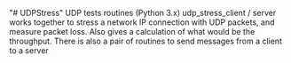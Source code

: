 "# UDPStress" 
UDP tests routines (Python 3.x)
udp_stress_client / server works together to stress a network IP connection with UDP packets, and measure packet loss.
Also gives a calculation of what would be the throughput.
There is also a pair of routines to send messages from a client to a server
